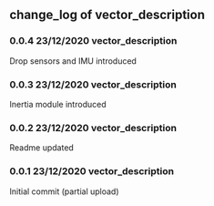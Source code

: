 ## change_log of vector_description

### 0.0.4 23/12/2020 vector_description
Drop sensors and IMU introduced

### 0.0.3 23/12/2020 vector_description
Inertia module introduced

### 0.0.2 23/12/2020 vector_description
Readme updated

### 0.0.1 23/12/2020 vector_description
Initial commit (partial upload)
